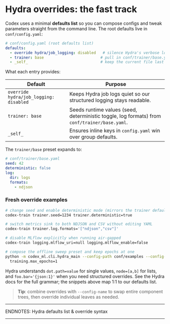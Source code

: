 # Hydra overrides: the fast track

Codex uses a minimal **defaults list** so you can compose configs and tweak
parameters straight from the command line. The root defaults live in
`conf/config.yaml`:

```yaml
# conf/config.yaml (root defaults list)
defaults:
  - override hydra/job_logging: disabled   # silence Hydra's verbose logging
  - trainer: base                         # pull in conf/trainer/base.yaml
  - _self_                                # keep the current file last
```

What each entry provides:

| Default | Purpose |
| --- | --- |
| `override hydra/job_logging: disabled` | Keeps Hydra job logs quiet so our structured logging stays readable. |
| `trainer: base` | Seeds runtime values (seed, deterministic toggle, log formats) from `conf/trainer/base.yaml`. |
| `_self_` | Ensures inline keys in `config.yaml` win over group defaults. |

The `trainer/base` preset expands to:

```yaml
# conf/trainer/base.yaml
seed: 42
deterministic: false
log:
  dir: logs
  formats:
    - ndjson
```

### Fresh override examples

```bash
# change seed and enable deterministic mode (mirrors the trainer defaults list)
codex-train trainer.seed=1234 trainer.deterministic=true

# switch metrics sink to both NDJSON and CSV without editing YAML
codex-train trainer.log.formats='["ndjson","csv"]'

# disable MLflow explicitly when running air-gapped
codex-train logging.mlflow_uri=null logging.mlflow_enable=false

# compose the offline sweep preset and keep epochs at one
python -m codex_ml.cli.hydra_main --config-path conf/examples --config-name sweep_offline \
  training.max_epochs=1
```

Hydra understands `dot.path=value` for single values, `node=[a,b]` for lists, and
`foo.bar='{json:1}'` when you need structured overrides. See the Hydra docs for
the full grammar; the snippets above map 1:1 to our defaults list.

> **Tip**: combine overrides with `--config-name` to swap entire component trees,
> then override individual leaves as needed.

***
ENDNOTES: Hydra defaults list & override syntax
***
